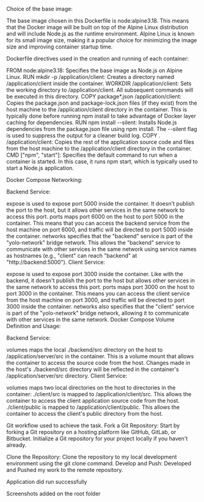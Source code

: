 Choice of the base image:

The base image chosen in this Dockerfile is node:alpine3.18. This means that the Docker image will be built on top of the Alpine Linux distribution and will include Node.js as the runtime environment. Alpine Linux is known for its small image size, making it a popular choice for minimizing the image size and improving container startup time.

Dockerfile directives used in the creation and running of each container:

FROM node:alpine3.18: Specifies the base image as Node.js on Alpine Linux.
RUN mkdir -p /application/client: Creates a directory named /application/client inside the container.
WORKDIR /application/client: Sets the working directory to /application/client. All subsequent commands will be executed in this directory.
COPY package*.json /application/client: Copies the package.json and package-lock.json files (if they exist) from the host machine to the /application/client directory in the container. This is typically done before running npm install to take advantage of Docker layer caching for dependencies.
RUN npm install --silent: Installs Node.js dependencies from the package.json file using npm install. The --silent flag is used to suppress the output for a cleaner build log.
COPY . /application/client: Copies the rest of the application source code and files from the host machine to the /application/client directory in the container.
CMD ["npm", "start"]: Specifies the default command to run when a container is started. In this case, it runs npm start, which is typically used to start a Node.js application.

Docker Compose Networking:

Backend Service:

expose is used to expose port 5000 inside the container. It doesn't publish the port to the host, but it allows other services in the same network to access this port.
ports maps port 6000 on the host to port 5000 in the container. This means that you can access the backend service from the host machine on port 6000, and traffic will be directed to port 5000 inside the container.
networks specifies that the "backend" service is part of the "yolo-network" bridge network. This allows the "backend" service to communicate with other services in the same network using service names as hostnames (e.g., "client" can reach "backend" at "http://backend:5000").
Client Service:

expose is used to expose port 3000 inside the container. Like with the backend, it doesn't publish the port to the host but allows other services in the same network to access this port.
ports maps port 3000 on the host to port 3000 in the container. This means you can access the client service from the host machine on port 3000, and traffic will be directed to port 3000 inside the container.
networks also specifies that the "client" service is part of the "yolo-network" bridge network, allowing it to communicate with other services in the same network.
Docker Compose Volume Definition and Usage:

Backend Service:

volumes maps the local ./backend/src directory on the host to /application/server/src in the container. This is a volume mount that allows the container to access the source code from the host. Changes made in the host's ./backend/src directory will be reflected in the container's /application/server/src directory.
Client Service:

volumes maps two local directories on the host to directories in the container:
./client/src is mapped to /application/client/src. This allows the container to access the client application source code from the host.
./client/public is mapped to /application/client/public. This allows the container to access the client's public directory from the host.



Git workflow used to achieve the task.
Fork a Git Repository:
Start by forking a Git repository on a hosting platform like GitHub, GitLab, or Bitbucket. Initialize a Git repository for your project locally if you haven't already.

Clone the Repository:
Clone the repository to my local development environment using the git clone command.
Develop and Push:
Developed and Pushed my work to the remote repository.


Application did run successfully


Screenshots added on the root folder


